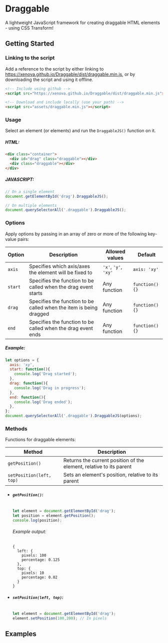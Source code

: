 # Draggable
A lightweight JavaScript framework for creating draggable HTML elements - using CSS Transform!

## Getting Started
### Linking to the script
Add a reference to the script by either linking to https://xenova.github.io/Draggable/dist/draggable.min.js, or by downloading the script and using it offline.

```html
<!-- Include using github -->
<script src="https://xenova.github.io/Draggable/dist/draggable.min.js"></script>

<!-- Download and include locally (use your path) -->
<script src="assets/draggable.min.js"></script>
```

### Usage
Select an element (or elements) and run the `DraggableJS()` function on it.

##### HTML:
```html
<div class="container">
  <div id="drag" class="draggable"></div>
  <div class="draggable"></div>
</div>
```

##### JAVASCRIPT:
```javascript
// On a single element
document.getElementById('drag').DraggableJS();

// On multiple elements
document.querySelectorAll('.draggable').DraggableJS();
```

### Options
Apply options by passing in an array of zero or more of the following key-value pairs:

| Option | Description | Allowed values | Default | 
| --- | --- | --- | --- |
| `axis` | Specifies which axis/axes the element will be fixed to | `'x'`, `'y'`, `'xy'` | `axis: 'xy'` |
| `start` | Specifies the function to be called when the drag event starts | Any function | `function(){}` |
| `drag` | Specifies the function to be called when the item is being dragged | Any function | `function(){}` |
| `end` | Specifies the function to be called when the drag event ends | Any function | `function(){}` |

##### Example:
```javascript
let options = {
  axis: 'xy',
  start: function(){
    console.log('Drag started');
  },  
  drag: function(){
    console.log('Drag in progress');
  },
  end: function(){
    console.log('Drag ended');
  },
};
document.querySelectorAll('.draggable').DraggableJS(options);

```

### Methods
Functions for draggable elements:

| Method | Description | 
| --- | --- |
| `getPosition()` | Returns the current position of the element, relative to its parent |
| `setPosition(left, top)` | Sets an element's position, relative to its parent |


* ##### `getPosition()`:
  ```javascript
  
  let element = document.getElementById('drag');
  let position = element.getPosition();
  console.log(position);
  ```

  ###### Example output:
  ```console
  {
    left: {
      pixels: 100
      percentage: 0.125
    },
    top: {
      pixels: 10
      percentage: 0.02
    }
  }
  ```

* ##### `setPosition(left, top)`:
  ```javascript
  
  let element = document.getElementById('drag');
  element.setPosition(100,200); // In pixels
  ```

## Examples
